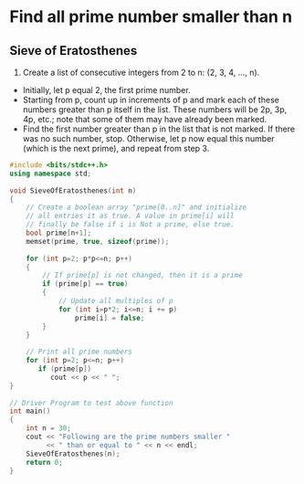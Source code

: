 # Find all prime number smaller than n


## Sieve of Eratosthenes

1. Create a list of consecutive integers from 2 to n: (2, 3, 4, …, n).
- Initially, let p equal 2, the first prime number.
- Starting from p, count up in increments of p and mark each of these numbers greater than p itself in the list. These numbers will be 2p, 3p, 4p, etc.; note that some of them may have already been marked.
- Find the first number greater than p in the list that is not marked. If there was no such number, stop. Otherwise, let p now equal this number (which is the next prime), and repeat from step 3.


```c++
#include <bits/stdc++.h>
using namespace std;
 
void SieveOfEratosthenes(int n)
{
    // Create a boolean array "prime[0..n]" and initialize
    // all entries it as true. A value in prime[i] will
    // finally be false if i is Not a prime, else true.
    bool prime[n+1];
    memset(prime, true, sizeof(prime));
 
    for (int p=2; p*p<=n; p++)
    {
        // If prime[p] is not changed, then it is a prime
        if (prime[p] == true)
        {
            // Update all multiples of p
            for (int i=p*2; i<=n; i += p)
                prime[i] = false;
        }
    }
 
    // Print all prime numbers
    for (int p=2; p<=n; p++)
       if (prime[p])
          cout << p << " ";
}
 
// Driver Program to test above function
int main()
{
    int n = 30;
    cout << "Following are the prime numbers smaller "
         << " than or equal to " << n << endl;
    SieveOfEratosthenes(n);
    return 0;
}
```


